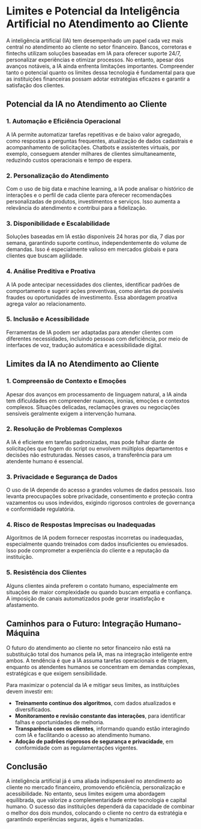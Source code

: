 # Limites e Potencial da Inteligência Artificial no Atendimento ao Cliente

A inteligência artificial (IA) tem desempenhado um papel cada vez mais central no atendimento ao cliente no setor financeiro. Bancos, corretoras e fintechs utilizam soluções baseadas em IA para oferecer suporte 24/7, personalizar experiências e otimizar processos. No entanto, apesar dos avanços notáveis, a IA ainda enfrenta limitações importantes. Compreender tanto o potencial quanto os limites dessa tecnologia é fundamental para que as instituições financeiras possam adotar estratégias eficazes e garantir a satisfação dos clientes.

## Potencial da IA no Atendimento ao Cliente

### 1. **Automação e Eficiência Operacional**
A IA permite automatizar tarefas repetitivas e de baixo valor agregado, como respostas a perguntas frequentes, atualização de dados cadastrais e acompanhamento de solicitações. Chatbots e assistentes virtuais, por exemplo, conseguem atender milhares de clientes simultaneamente, reduzindo custos operacionais e tempo de espera.

### 2. **Personalização do Atendimento**
Com o uso de big data e machine learning, a IA pode analisar o histórico de interações e o perfil de cada cliente para oferecer recomendações personalizadas de produtos, investimentos e serviços. Isso aumenta a relevância do atendimento e contribui para a fidelização.

### 3. **Disponibilidade e Escalabilidade**
Soluções baseadas em IA estão disponíveis 24 horas por dia, 7 dias por semana, garantindo suporte contínuo, independentemente do volume de demandas. Isso é especialmente valioso em mercados globais e para clientes que buscam agilidade.

### 4. **Análise Preditiva e Proativa**
A IA pode antecipar necessidades dos clientes, identificar padrões de comportamento e sugerir ações preventivas, como alertas de possíveis fraudes ou oportunidades de investimento. Essa abordagem proativa agrega valor ao relacionamento.

### 5. **Inclusão e Acessibilidade**
Ferramentas de IA podem ser adaptadas para atender clientes com diferentes necessidades, incluindo pessoas com deficiência, por meio de interfaces de voz, tradução automática e acessibilidade digital.

## Limites da IA no Atendimento ao Cliente

### 1. **Compreensão de Contexto e Emoções**
Apesar dos avanços em processamento de linguagem natural, a IA ainda tem dificuldades em compreender nuances, ironias, emoções e contextos complexos. Situações delicadas, reclamações graves ou negociações sensíveis geralmente exigem a intervenção humana.

### 2. **Resolução de Problemas Complexos**
A IA é eficiente em tarefas padronizadas, mas pode falhar diante de solicitações que fogem do script ou envolvem múltiplos departamentos e decisões não estruturadas. Nesses casos, a transferência para um atendente humano é essencial.

### 3. **Privacidade e Segurança de Dados**
O uso de IA depende do acesso a grandes volumes de dados pessoais. Isso levanta preocupações sobre privacidade, consentimento e proteção contra vazamentos ou usos indevidos, exigindo rigorosos controles de governança e conformidade regulatória.

### 4. **Risco de Respostas Imprecisas ou Inadequadas**
Algoritmos de IA podem fornecer respostas incorretas ou inadequadas, especialmente quando treinados com dados insuficientes ou enviesados. Isso pode comprometer a experiência do cliente e a reputação da instituição.

### 5. **Resistência dos Clientes**
Alguns clientes ainda preferem o contato humano, especialmente em situações de maior complexidade ou quando buscam empatia e confiança. A imposição de canais automatizados pode gerar insatisfação e afastamento.

## Caminhos para o Futuro: Integração Humano-Máquina

O futuro do atendimento ao cliente no setor financeiro não está na substituição total dos humanos pela IA, mas na integração inteligente entre ambos. A tendência é que a IA assuma tarefas operacionais e de triagem, enquanto os atendentes humanos se concentram em demandas complexas, estratégicas e que exigem sensibilidade.

Para maximizar o potencial da IA e mitigar seus limites, as instituições devem investir em:

- **Treinamento contínuo dos algoritmos**, com dados atualizados e diversificados.
- **Monitoramento e revisão constante das interações**, para identificar falhas e oportunidades de melhoria.
- **Transparência com os clientes**, informando quando estão interagindo com IA e facilitando o acesso ao atendimento humano.
- **Adoção de padrões rigorosos de segurança e privacidade**, em conformidade com as regulamentações vigentes.

## Conclusão

A inteligência artificial já é uma aliada indispensável no atendimento ao cliente no mercado financeiro, promovendo eficiência, personalização e acessibilidade. No entanto, seus limites exigem uma abordagem equilibrada, que valorize a complementaridade entre tecnologia e capital humano. O sucesso das instituições dependerá da capacidade de combinar o melhor dos dois mundos, colocando o cliente no centro da estratégia e garantindo experiências seguras, ágeis e humanizadas.